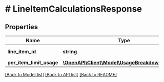 # # LineItemCalculationsResponse

## Properties

Name | Type | Description | Notes
------------ | ------------- | ------------- | -------------
**line_item_id** | **string** | The line item id. |
**per_item_limit_usage** | [**\OpenAPI\Client\Model\UsageBreakdownResponse**](UsageBreakdownResponse.md) |  |

[[Back to Model list]](../../README.md#models) [[Back to API list]](../../README.md#endpoints) [[Back to README]](../../README.md)
